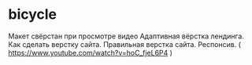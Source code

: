 # bicycle
Макет свёрстан при просмотре видео Адаптивная вёрстка лендинга. Как сделать верстку сайта. Правильная верстка сайта. Респонсив. ( https://www.youtube.com/watch?v=hoC_fjeL6P4 )
